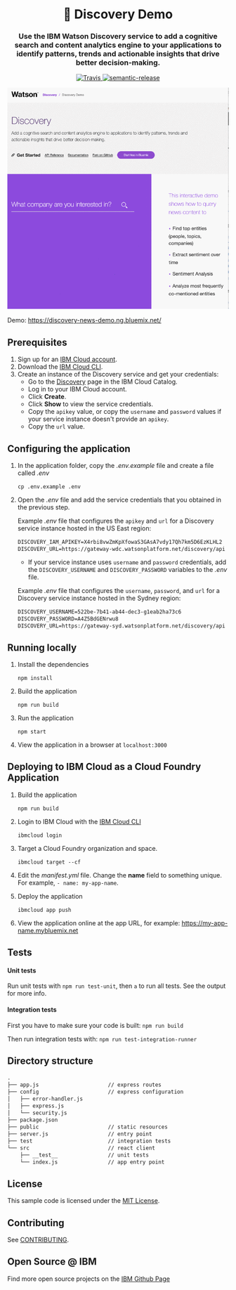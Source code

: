 <h1 align="center" style="border-bottom: none;">🔎 Discovery Demo </h1>
<h3 align="center">Use the IBM Watson Discovery service to add a cognitive search and content analytics engine to your applications to identify patterns, trends and actionable insights that drive better decision-making.</h3>
<p align="center">
  <a href="http://travis-ci.org/watson-developer-cloud/discovery-nodejs">
    <img alt="Travis" src="https://travis-ci.org/watson-developer-cloud/discovery-nodejs.svg?branch=master">
  </a>
  <a href="#badge">
    <img alt="semantic-release" src="https://img.shields.io/badge/%20%20%F0%9F%93%A6%F0%9F%9A%80-semantic--release-e10079.svg">
  </a>
</p>
</p>

![demo](readme-images/new-demo.gif)

Demo: https://discovery-news-demo.ng.bluemix.net/

## Prerequisites

1. Sign up for an [IBM Cloud account](https://console.bluemix.net/registration/).
1. Download the [IBM Cloud CLI](https://console.bluemix.net/docs/cli/index.html#overview).
1. Create an instance of the Discovery service and get your credentials:
    - Go to the [Discovery](https://console.bluemix.net/catalog/services/discovery) page in the IBM Cloud Catalog.
    - Log in to your IBM Cloud account.
    - Click **Create**.
    - Click **Show** to view the service credentials.
    - Copy the `apikey` value, or copy the `username` and `password` values if your service instance doesn't provide an `apikey`.
    - Copy the `url` value.

## Configuring the application

1. In the application folder, copy the *.env.example* file and create a file called *.env*

    ```
    cp .env.example .env
    ```

2. Open the *.env* file and add the service credentials that you obtained in the previous step.

    Example *.env* file that configures the `apikey` and `url` for a Discovery service instance hosted in the US East region:

    ```
    DISCOVERY_IAM_APIKEY=X4rbi8vwZmKpXfowaS3GAsA7vdy17Qh7km5D6EzKLHL2
    DISCOVERY_URL=https://gateway-wdc.watsonplatform.net/discovery/api
    ```

    - If your service instance uses `username` and `password` credentials, add the `DISCOVERY_USERNAME` and `DISCOVERY_PASSWORD` variables to the *.env* file.

    Example *.env* file that configures the `username`, `password`, and `url` for a Discovery service instance hosted in the Sydney region:

    ```
    DISCOVERY_USERNAME=522be-7b41-ab44-dec3-g1eab2ha73c6
    DISCOVERY_PASSWORD=A4Z5BdGENrwu8
    DISCOVERY_URL=https://gateway-syd.watsonplatform.net/discovery/api
    ```

<!-- **ADD ANY APP-SPECIFIC CONFIGURATION INSTRUCTIONS HERE** -->

## Running locally

1. Install the dependencies

    ```
    npm install
    ```

1. Build the application

    ```
    npm run build
    ```

1. Run the application

    ```
    npm start
    ```

1. View the application in a browser at `localhost:3000`

## Deploying to IBM Cloud as a Cloud Foundry Application

1. Build the application

    ```
    npm run build
    ```

1. Login to IBM Cloud with the [IBM Cloud CLI](https://console.bluemix.net/docs/cli/index.html#overview)

    ```
    ibmcloud login
    ```

1. Target a Cloud Foundry organization and space.

    ```
    ibmcloud target --cf
    ```

1. Edit the *manifest.yml* file. Change the **name** field to something unique. For example, `- name: my-app-name`.
1. Deploy the application

    ```
    ibmcloud app push
    ```

1. View the application online at the app URL, for example: https://my-app-name.mybluemix.net


## Tests

#### Unit tests
Run unit tests with `npm run test-unit`, then `a` to run all tests. See the output for more info.

#### Integration tests
First you have to make sure your code is built: `npm run build`

Then run integration tests with: `npm run test-integration-runner`

## Directory structure

```none
.
├── app.js                      // express routes
├── config                      // express configuration
│   ├── error-handler.js
│   ├── express.js
│   └── security.js
├── package.json
├── public                      // static resources
├── server.js                   // entry point
├── test                        // integration tests
└── src                         // react client
    ├── __test__                // unit tests
    └── index.js                // app entry point
```

## License

  This sample code is licensed under the [MIT License](https://opensource.org/licenses/MIT).

## Contributing

  See [CONTRIBUTING](.github/CONTRIBUTING.md).

## Open Source @ IBM
  Find more open source projects on the [IBM Github Page](http://ibm.github.io/)

[getting_started]: https://www.ibm.com/watson/developercloud/doc/common/index.html
[docs]: http://www.ibm.com/watson/developercloud/doc/discovery/index.html
[sign_up]: https://console.ng.bluemix.net/registration/

